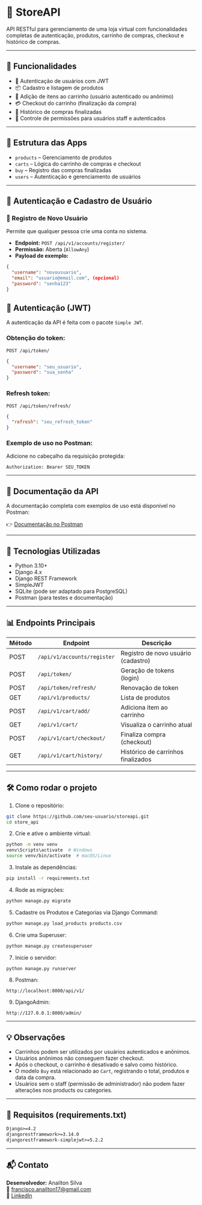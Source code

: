 # 🛒 StoreAPI

API RESTful para gerenciamento de uma loja virtual com funcionalidades completas de autenticação, produtos, carrinho de compras, checkout e histórico de compras.

---

## 🚀 Funcionalidades

- 🔐 Autenticação de usuários com JWT
- 📦 Cadastro e listagem de produtos
- 🛒 Adição de itens ao carrinho (usuário autenticado ou anônimo)
- 💳 Checkout do carrinho (finalização da compra)
- 🧾 Histórico de compras finalizadas
- 👤 Controle de permissões para usuários staff e autenticados

---

## 📂 Estrutura das Apps

- `products` – Gerenciamento de produtos
- `carts` – Lógica do carrinho de compras e checkout
- `buy` – Registro das compras finalizadas
- `users` – Autenticação e gerenciamento de usuários

---
## 🔐 Autenticação e Cadastro de Usuário

### 📌 Registro de Novo Usuário

Permite que qualquer pessoa crie uma conta no sistema.

- **Endpoint:** `POST /api/v1/accounts/register/`
- **Permissão:** Aberta (`AllowAny`)
- **Payload de exemplo:**

```json
{
  "username": "novousuario",
  "email": "usuario@email.com", (opcional)
  "password": "senha123"
}
```

## 🔐 Autenticação (JWT)

A autenticação da API é feita com o pacote `Simple JWT`.

### Obtenção do token:

`POST /api/token/`

```json
{
  "username": "seu_usuario",
  "password": "sua_senha"
}
```

### Refresh token:

`POST /api/token/refresh/`

```json
{
  "refresh": "seu_refresh_token"
}
```

### Exemplo de uso no Postman:

Adicione no cabeçalho da requisição protegida:

```
Authorization: Bearer SEU_TOKEN
```

---

## 🔗 Documentação da API

A documentação completa com exemplos de uso está disponível no Postman:

👉 [Documentação no Postman](https://documenter.getpostman.com/view/32858190/2sB2qgeeGe)

---

## 🔧 Tecnologias Utilizadas

- Python 3.10+
- Django 4.x
- Django REST Framework
- SimpleJWT
- SQLite (pode ser adaptado para PostgreSQL)
- Postman (para testes e documentação)

---

## 📊 Endpoints Principais

| Método | Endpoint                         | Descrição                              |
|--------|----------------------------------|----------------------------------------|
| POST   | `/api/v1/accounts/register`      | Registro de novo usuário (cadastro)    |
| POST   | `/api/token/`                    | Geração de tokens (login)              |
| POST   | `/api/token/refresh/`            | Renovação de token                     |
| GET    | `/api/v1/products/`              | Lista de produtos                      |
| POST   | `/api/v1/cart/add/`              | Adiciona item ao carrinho              |
| GET    | `/api/v1/cart/`                  | Visualiza o carrinho atual             |
| POST   | `/api/v1/cart/checkout/`         | Finaliza compra (checkout)             |
| GET    | `/api/v1/cart/history/`          | Histórico de carrinhos finalizados     |

---

## 🛠️ Como rodar o projeto

1. Clone o repositório:

```bash
git clone https://github.com/seu-usuario/storeapi.git
cd store_api
```

2. Crie e ative o ambiente virtual:

```bash
python -m venv venv
venv\Scripts\activate  # Windows
source venv/bin/activate  # macOS/Linux
```

3. Instale as dependências:

```bash
pip install -r requirements.txt
```

4. Rode as migrações:

```bash
python manage.py migrate
```

5. Cadastre os Produtos e Categorias via Django Command:

```bash
python manage.py load_products products.csv
```

6. Crie uma Superuser:

```bash
python manage.py createsuperuser
```

7. Inicie o servidor:

```bash
python manage.py runserver
```

8. Postman:

```
http://localhost:8000/api/v1/
```
9. DjangoAdmin:

```
http://127.0.0.1:8000/admin/
```
---

## 💡 Observações

- Carrinhos podem ser utilizados por usuários autenticados e anônimos.
- Usuários anônimos não conseguem fazer checkout.
- Após o checkout, o carrinho é desativado e salvo como histórico.
- O modelo `Buy` está relacionado ao `Cart`, registrando o total, produtos e data da compra.
- Usuários sem o staff (permissão de administrador) não podem fazer alterações nos products ou categories.

---

## 📁 Requisitos (requirements.txt)

```txt
Django>=4.2
djangorestframework>=3.14.0
djangorestframework-simplejwt>=5.2.2
```

---

## 📬 Contato

**Desenvolvedor:** Anailton Silva  
📧 francisco.anailton17@gmail.com  
🔗 [LinkedIn](https://www.linkedin.com/in/anailton-silva/)
